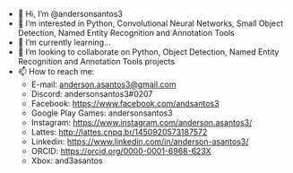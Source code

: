 - 👋 Hi, I’m @andersonsantos3
- 👀 I’m interested in Python, Convolutional Neural Networks, Small Object Detection, Named Entity Recognition and Annotation Tools
- 🌱 I’m currently learning...
- 💞️ I’m looking to collaborate on Python, Object Detection, Named Entity Recognition and Annotation Tools projects
- 📫 How to reach me:
  - E-mail: anderson.asantos3@gmail.com
  - Discord: andersonsantos3#0207
  - Facebook: https://www.facebook.com/andsantos3
  - Google Play Games: andersonsantos3
  - Instagram: https://www.instagram.com/anderson.asantos3/
  - Lattes: http://lattes.cnpq.br/1450920573187572
  - Linkedin: https://www.linkedin.com/in/anderson-asantos3/
  - ORCID: https://orcid.org/0000-0001-6968-623X
  - Xbox: and3asantos

<!---
andersonsantos3/andersonsantos3 is a ✨ special ✨ repository because its `README.md` (this file) appears on your GitHub profile.
You can click the Preview link to take a look at your changes.
--->
